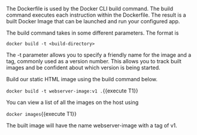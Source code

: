 The Dockerfile is used by the Docker CLI build command. The build command executes each instruction within the Dockerfile. 
The result is a built Docker Image that can be launched and run your configured app.

The build command takes in some different parameters. The format is 

`docker build -t <build-directory>`

The -t parameter allows you to specify a friendly name for the image and a tag, commonly used as a version number. 
This allows you to track built images and be confident about which version is being started.

Build our static HTML image using the build command below.

`docker build -t webserver-image:v1 .`{{execute T1}}

You can view a list of all the images on the host using 

`docker images`{{execute T1}}

The built image will have the name webserver-image with a tag of v1.